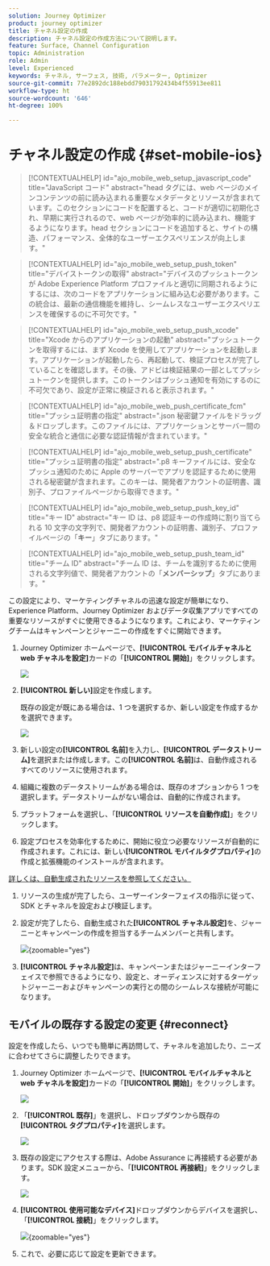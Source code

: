 ```yaml
---
solution: Journey Optimizer
product: journey optimizer
title: チャネル設定の作成
description: チャネル設定の作成方法について説明します。
feature: Surface, Channel Configuration
topic: Administration
role: Admin
level: Experienced
keywords: チャネル, サーフェス, 技術, パラメーター, Optimizer
source-git-commit: 77e2892dc188ebdd79031792434b4f55913ee811
workflow-type: ht
source-wordcount: '646'
ht-degree: 100%

---
```


# チャネル設定の作成 {#set-mobile-ios}

>[!CONTEXTUALHELP]
>id="ajo_mobile_web_setup_javascript_code"
>title="JavaScript コード"
>abstract="head タグには、web ページのメインコンテンツの前に読み込まれる重要なメタデータとリソースが含まれています。このセクションにコードを配置すると、コードが適切に初期化され、早期に実行されるので、web ページが効率的に読み込まれ、機能するようになります。head セクションにコードを追加すると、サイトの構造、パフォーマンス、全体的なユーザーエクスペリエンスが向上します。"

>[!CONTEXTUALHELP]
>id="ajo_mobile_web_setup_push_token"
>title="デバイストークンの取得"
>abstract="デバイスのプッシュトークンが Adobe Experience Platform プロファイルと適切に同期されるようにするには、次のコードをアプリケーションに組み込む必要があります。この統合は、最新の通信機能を維持し、シームレスなユーザーエクスペリエンスを確保するのに不可欠です。"

>[!CONTEXTUALHELP]
>id="ajo_mobile_web_setup_push_xcode"
>title="Xcode からのアプリケーションの起動"
>abstract="プッシュトークンを取得するには、まず Xcode を使用してアプリケーションを起動します。アプリケーションが起動したら、再起動して、検証プロセスが完了していることを確認します。その後、アドビは検証結果の一部としてプッシュトークンを提供します。このトークンはプッシュ通知を有効にするのに不可欠であり、設定が正常に検証されると表示されます。"

>[!CONTEXTUALHELP]
>id="ajo_mobile_web_push_certificate_fcm"
>title="プッシュ証明書の指定"
>abstract=".json 秘密鍵ファイルをドラッグ＆ドロップします。このファイルには、アプリケーションとサーバー間の安全な統合と通信に必要な認証情報が含まれています。"

>[!CONTEXTUALHELP]
>id="ajo_mobile_web_setup_push_certificate"
>title="プッシュ証明書の指定"
>abstract=".p8 キーファイルには、安全なプッシュ通知のために Apple のサーバーでアプリを認証するために使用される秘密鍵が含まれます。このキーは、開発者アカウントの証明書、識別子、プロファイルページから取得できます。"

>[!CONTEXTUALHELP]
>id="ajo_mobile_web_setup_push_key_id"
>title="キー ID"
>abstract="キー ID は、p8 認証キーの作成時に割り当てられる 10 文字の文字列で、開発者アカウントの証明書、識別子、プロファイルページの「**キー**」タブにあります。"

>[!CONTEXTUALHELP]
>id="ajo_mobile_web_setup_push_team_id"
>title="チーム ID"
>abstract="チーム ID は、チームを識別するために使用される文字列値で、開発者アカウントの「**メンバーシップ**」タブにあります。"


この設定により、マーケティングチャネルの迅速な設定が簡単になり、Experience Platform、Journey Optimizer およびデータ収集アプリですべての重要なリソースがすぐに使用できるようになります。これにより、マーケティングチームはキャンペーンとジャーニーの作成をすぐに開始できます。

1. Journey Optimizer ホームページで、**[!UICONTROL モバイルチャネルと web チャネルを設定]**&#x200B;カードの「**[!UICONTROL 開始]**」をクリックします。

   ![](assets/guided-setup-config-1.png)

1. **[!UICONTROL 新しい]**&#x200B;設定を作成します。

   既存の設定が既にある場合は、1 つを選択するか、新しい設定を作成するかを選択できます。

   ![](assets/guided-setup-config-2.png)

1. 新しい設定の&#x200B;**[!UICONTROL 名前]**&#x200B;を入力し、**[!UICONTROL データストリーム]**&#x200B;を選択または作成します。この&#x200B;**[!UICONTROL 名前]**&#x200B;は、自動作成されるすべてのリソースに使用されます。

1. 組織に複数のデータストリームがある場合は、既存のオプションから 1 つを選択します。データストリームがない場合は、自動的に作成されます。

1. プラットフォームを選択し、「**[!UICONTROL リソースを自動作成]**」をクリックします。

1. 設定プロセスを効率化するために、開始に役立つ必要なリソースが自動的に作成されます。これには、新しい&#x200B;**[!UICONTROL モバイルタグプロパティ]**&#x200B;の作成と拡張機能のインストールが含まれます。

[詳しくは、自動生成されたリソースを参照してください。](set-mobile-config.md#auto-create-resources)

1. リソースの生成が完了したら、ユーザーインターフェイスの指示に従って、SDK とチャネルを設定および検証します。

1. 設定が完了したら、自動生成された&#x200B;**[!UICONTROL チャネル設定]**&#x200B;を、ジャーニーとキャンペーンの作成を担当するチームメンバーと共有します。

   ![](assets/guided-setup-config-ios-8.png){zoomable="yes"}

1. **[!UICONTROL チャネル設定]**&#x200B;は、キャンペーンまたはジャーニーインターフェイスで参照できるようになり、設定と、オーディエンスに対するターゲットジャーニーおよびキャンペーンの実行との間のシームレスな接続が可能になります。

## モバイルの既存する設定の変更 {#reconnect}

設定を作成したら、いつでも簡単に再訪問して、チャネルを追加したり、ニーズに合わせてさらに調整したりできます。

1. Journey Optimizer ホームページで、**[!UICONTROL モバイルチャネルと web チャネルを設定]**&#x200B;カードの「**[!UICONTROL 開始]**」をクリックします。

   ![](assets/guided-setup-config-1.png)

1. 「**[!UICONTROL 既存]**」を選択し、ドロップダウンから既存の&#x200B;**[!UICONTROL タグプロパティ]**&#x200B;を選択します。

   ![](assets/guided-setup-config-ios-9.png)

1. 既存の設定にアクセスする際は、Adobe Assurance に再接続する必要があります。SDK 設定メニューから、「**[!UICONTROL 再接続]**」をクリックします。

   ![](assets/guided-setup-config-ios-10.png)

1. **[!UICONTROL 使用可能なデバイス]**&#x200B;ドロップダウンからデバイスを選択し、「**[!UICONTROL 接続]**」をクリックします。

   ![](assets/guided-setup-config-ios-11.png){zoomable="yes"}

1. これで、必要に応じて設定を更新できます。

